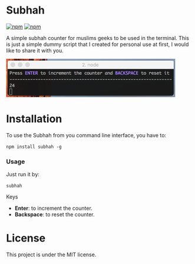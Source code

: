 # Subhah

[![npm](https://img.shields.io/npm/v/mysql-punisher.svg)](https://www.npmjs.com/package/subhah)
[![npm](https://img.shields.io/npm/l/mysql-punisher.svg)](https://github.com/faressoft/subhah/blob/master/LICENSE)

A simple subhah counter for muslims geeks to be used in the terminal. This is just a simple dummy script that I created for personal use at first, I would like to share it with you.

![Screenshot](/screenshot.png?raw=true)

# Installation

To use the Subhah from you command line interface, you have to:

```
npm install subhah -g
```

### Usage

Just run it by:

```
subhah
```

Keys

* **Enter**: to increment the counter.
* **Backspace**: to reset the counter.

# License

This project is under the MIT license.
